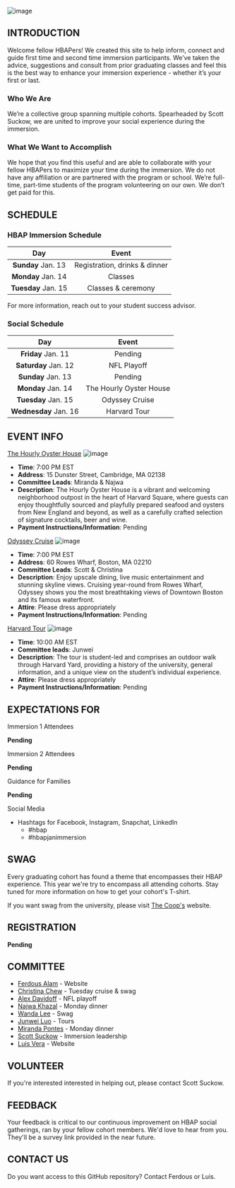 ![image](https://cdn2.2u.com/content/ce611efa3791400688c60bfd1c797ce0/HBAP-Logo-792x338.png)
## INTRODUCTION

Welcome fellow HBAPers! We created this site to help inform, connect and guide first time and second time immersion participants. We’ve taken the advice, suggestions and consult from prior graduating classes and feel this is the best way to enhance your immersion experience - whether it’s your first or last. 

### Who We Are

We’re a collective group spanning multiple cohorts. Spearheaded by Scott Suckow, we are united to improve your social experience during the immersion. 

### What We Want to Accomplish

We hope that you find this useful and are able to collaborate with your fellow HBAPers to maximize your time during the immersion. We do not have any affiliation or are partnered with the program or school. We’re full-time, part-time students of the program volunteering on our own. We don’t get paid for this. 

## SCHEDULE

### HBAP Immersion Schedule

| Day | Event|
| :--------: | :-----------------------------: |
| **Sunday** Jan. 13 | Registration, drinks & dinner|
| **Monday** Jan. 14 | Classes |
| **Tuesday** Jan. 15 | Classes & ceremony|

For more information, reach out to your student success advisor.

### Social Schedule

| Day | Event|
| :--------: | :-----------------------------: |
| **Friday** Jan. 11 | Pending |
| **Saturday** Jan. 12 | NFL Playoff |
| **Sunday** Jan. 13 | Pending|
| **Monday** Jan. 14 | The Hourly Oyster House |
| **Tuesday** Jan. 15 | Odyssey Cruise |
| **Wednesday** Jan. 16 | Harvard Tour |

## EVENT INFO

[The Hourly Oyster House](https://www.thehourlycambridge.com)
![image](https://www.thehourlycambridge.com/wp-content/uploads/2016/09/cropped.jpg)
- **Time**: 7:00 PM EST
- **Address**: 15 Dunster Street, Cambridge, MA 02138
- **Committee Leads**: Miranda & Najwa
- **Description**: The Hourly Oyster House is a vibrant and welcoming neighborhood outpost in the heart of Harvard Square, where guests can enjoy thoughtfully sourced and playfully prepared seafood and oysters from New England and beyond, as well as a carefully crafted selection of signature cocktails, beer and wine.
- **Payment Instructions/Information**: Pending

[Odyssey Cruise](https://www.odysseycruises.com/boston)
![image](https://www.odysseycruises.com/website/images/gallery/odyssey-boston-ship/00-Boston-Odyssey-Deck-Shoot-13.jpg)
- **Time**: 7:00 PM EST
- **Address**: 60 Rowes Wharf, Boston, MA 02210
- **Committee Leads**: Scott & Christina
- **Description**: Enjoy upscale dining, live music entertainment and stunning skyline views. Cruising year-round from Rowes Wharf, Odyssey shows you the most breathtaking views of Downtown Boston and its famous waterfront. 
- **Attire**: Please dress appropriately
- **Payment Instructions/Information**: Pending

[Harvard Tour](https://www.harvard.edu/on-campus/visit-harvard/tours)
![image](https://www.harvard.edu/sites/default/files/default_images/harvard-social1200.jpg)
- **Time**: 10:00 AM EST
- **Committee leads**: Junwei
- **Description**: The tour is student-led and comprises an outdoor walk through Harvard Yard, providing a history of the university, general information, and a unique view on the student’s individual experience.
- **Attire**: Please dress appropriately
- **Payment Instructions/Information**: Pending

## EXPECTATIONS FOR

Immersion 1 Attendees

**Pending**

Immersion 2 Attendees

**Pending**

Guidance for Families

**Pending**

Social Media
- Hashtags for Facebook, Instagram, Snapchat, LinkedIn
  - #hbap
  - #hbapjanimmersion

## SWAG

Every graduating cohort has found a theme that encompasses their HBAP experience. This year we're try to encompass all attending cohorts. Stay tuned for more information on how to get your cohort's T-shirt. 

If you want swag from the university, please visit [The Coop's](https://store.thecoop.com/ecomm-collections/harvard-business-analytics-program-887/e/collection/) website. 

## REGISTRATION

**Pending**

## COMMITTEE

- [Ferdous Alam](ferdous.alam@mail.analytics.hbs.edu) - Website
- [Christina Chew](christina.chew@mail.analytics.hbs.edu) - Tuesday cruise & swag
- [Alex Davidoff](alex.davidoff@mail.analytics.hbs.edu) - NFL playoff
- [Najwa Khazal](najwa.khazal@mail.analytics.hbs.edu) - Monday dinner
- [Wanda Lee](wanda.lee@mail.analytics.hbs.edu) - Swag
- [Junwei Luo](junwei.luo@mail.analytics.hbs.edu) - Tours
- [Miranda Pontes](miranda.pontes@mail.analytics.hbs.edu) - Monday dinner
- [Scott Suckow](scott.suckow@mail.analytics.hbs.edu) - Immersion leadership
- [Luis Vera](luis.vear@mail.analytics.hbs.edu) - Website

## VOLUNTEER

If you're interested interested in helping out, please contact Scott Suckow. 

## FEEDBACK

Your feedback is critical to our continuous improvement on HBAP social gatherings, ran by your fellow cohort members. We'd love to hear from you. They'll be a survey link provided in the near future. 

## CONTACT US

Do you want access to this GitHub repository? Contact Ferdous or Luis. 


